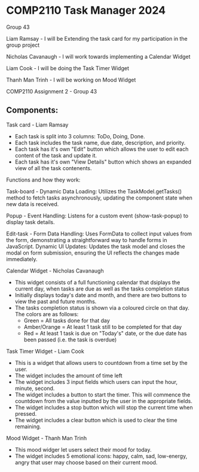 # COMP2110 Task Manager 2024

Group 43

Liam Ramsay - 
I will be Extending the task card for my participation in the group project

Nicholas Cavanaugh -
I will work towards implementing a Calendar Widget

Liam Cook - 
I will be doing the Task Timer Widget

Thanh Man Trinh -
I will be working on Mood Widget


COMP2110 Assignment 2 - Group 43

## Components:

Task card - Liam Ramsay
- Each task is split into 3 columns: ToDo, Doing, Done.
- Each task includes the task name, due date, description, and priority.
- Each task has it's own "Edit" button which allows the user to edit each content of the task and update it.
- Each task has it's own "View Details" button which shows an expanded view of all the task contenents.

Functions and how they work:

Task-board - 
Dynamic Data Loading: Utilizes the TaskModel.getTasks() method to fetch tasks asynchronously, updating the component state when new data is received.

Popup - 
Event Handling: Listens for a custom event (show-task-popup) to display task details. 

Edit-task - 
Form Data Handling: Uses FormData to collect input values from the form, demonstrating a straightforward way to handle forms in JavaScript.
Dynamic UI Updates: Updates the task model and closes the modal on form submission, ensuring the UI reflects the changes made immediately.




Calendar Widget - Nicholas Cavanaugh
- This widget consists of a full functioning calendar that dsiplays the current day, when tasks are due as well as the tasks completion status
- Initially displays today's date and month, and there are two buttons to view the past and future months.
- The tasks completion status is shown via a coloured circle on that day. The colors are as follows:
    - Green = All tasks done for that day
    - Amber/Orange = At least 1 task still to be completed for that day
    - Red = At least 1 task is due on "Today's" date, or the due date has been passed (i.e. the task is overdue)

Task Timer Widget - Liam Cook
- This is a widget that allows users to countdown from a time set by the user.
- The widget includes the amount of time left
- The widget includes 3 input fields which users can input the hour, minute, second.
- The widget includes a button to start the timer. This will commence the countdown from the value inputted by the user in the appropriate fields.
- The widget includes a stop button which will stop the current time when pressed.
- The widget includes a clear button which is used to clear the time remaining.

Mood Widget - Thanh Man Trinh
- This mood widger let users select their mood for today.
- The widget includes 5 emotional icons: happy, calm, sad, low-energy, angry that user may choose based on their current mood.


